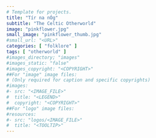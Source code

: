 ```yaml
---
# Template for projects.
title: "Tír na nÓg"
subtitle: "The Celtic Otherworld"
image: "pinkflower.jpg"
small_image: "pinkflower_thumb.jpg"
#small_url: "<URL>"
categories: [ "folklore" ]
tags: [ "otherworld" ]
#images_directory; "images"
#images_static: "false"
#images_copyright: "<COPYRIGHT>"
##For "image" image files:
# (Only required for caption and specific copyrights)
#images:
#- src: "<IMAGE_FILE>"
#  title: "<LEGEND>"
#  copyright: "<COPYRIGHT>"
##For "logo" image files:
#resources:
#- src: "logos/<IMAGE_FILE>"
#  title: "<TOOLTIP>"
---
```


